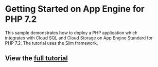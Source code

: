 # Getting Started on App Engine for PHP 7.2

This sample demonstrates how to deploy a PHP application which integrates with
Cloud SQL and Cloud Storage on App Engine Standard for PHP 7.2. The tutorial
uses the Slim framework.

## View the [full tutorial](https://cloud.google.com/appengine/docs/standard/php7/building-app/)
